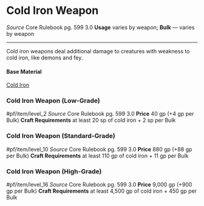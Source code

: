 # Cold Iron Weapon
*Source* Core Rulebook pg. 599 3.0
**Usage** varies by weapon; **Bulk** — varies by weapon

---
Cold iron weapons deal additional damage to creatures with weakness to cold iron, like demons and fey.

#### Base Material
[Cold Iron](../Materials/Cold%20Iron.md)

### Cold Iron Weapon (Low-Grade)
#pf/item/level_2
*Source* Core Rulebook pg. 599 3.0
**Price** 40 gp (+4 gp per Bulk)
**Craft Requirements** at least 20 sp of cold iron + 2 sp per Bulk

### Cold Iron Weapon (Standard-Grade)
#pf/item/level_10
*Source* Core Rulebook pg. 599 3.0
**Price** 880 gp (+88 gp per Bulk)
**Craft Requirements** at least 110 gp of cold iron + 11 gp per Bulk

### Cold Iron Weapon (High-Grade)
#pf/item/level_16
*Source* Core Rulebook pg. 599 3.0
**Price** 9,000 gp (+900 gp per Bulk)
**Craft Requirements** at least 4,500 gp of cold iron + 450 gp per Bulk